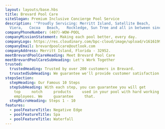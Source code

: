 ```yaml
---
layout: layouts/base.hbs
title: Brevard Pool Care
siteSlogan: Premium Inclusive Concierge Pool Service
description: '"Proudly Servicing: Merritt Island, Satellite Beach,
  Viera,   Cocoa   Beach,   Rockledge, Sun Tree and all in between since 2012!"'
companyPhoneNumber: (407)-WOW-POOL
companyMissionStatement: Making each pool better, every day.
companyLogo: https://res.cloudinary.com/bpc-cloud/image/upload/v1616199932/images/logo_jr9gmt.png
companyEmail: brevardpoolcare@outlook.com
companyAddress: Merritt Island, Florida - 32952.
meetBrevardPoolCareHeading: Meet Brevard Pool Care
meetBrevardPoolCareSubHeading: Let's Work Together
trusted:
  trustedHeading: Trusted by over 200 customers in Brevard.
  trusxtedSubHeading: We guarantee we'll provide customer satisfaction!
stepsSection:
  stepHeading: Our Famous 10 Steps
  stepSubHeading: With each step, you can guarantee you will get
    top     notch     products     used in your pool with hard working
    employees. We     guarantee     that.
  stepMicroHeading: Steps 1 - 10
features:
  - poolFeatureTitle: Negative Edge
  - poolFeatureTitle: Spa
  - poolFeatureTitle: Waterfall
---
```

